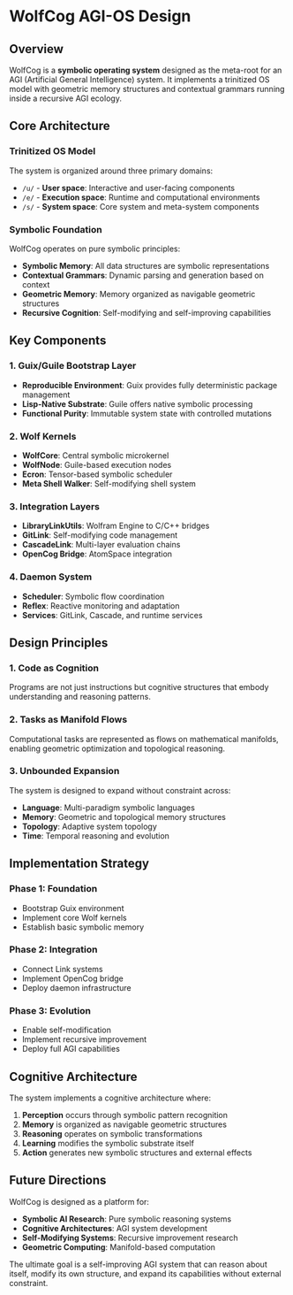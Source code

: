 # WolfCog AGI-OS Design

## Overview

WolfCog is a **symbolic operating system** designed as the meta-root for an AGI (Artificial General Intelligence) system. It implements a trinitized OS model with geometric memory structures and contextual grammars running inside a recursive AGI ecology.

## Core Architecture

### Trinitized OS Model

The system is organized around three primary domains:

- `/u/` - **User space**: Interactive and user-facing components
- `/e/` - **Execution space**: Runtime and computational environments  
- `/s/` - **System space**: Core system and meta-system components

### Symbolic Foundation

WolfCog operates on pure symbolic principles:

- **Symbolic Memory**: All data structures are symbolic representations
- **Contextual Grammars**: Dynamic parsing and generation based on context
- **Geometric Memory**: Memory organized as navigable geometric structures
- **Recursive Cognition**: Self-modifying and self-improving capabilities

## Key Components

### 1. Guix/Guile Bootstrap Layer

- **Reproducible Environment**: Guix provides fully deterministic package management
- **Lisp-Native Substrate**: Guile offers native symbolic processing
- **Functional Purity**: Immutable system state with controlled mutations

### 2. Wolf Kernels

- **WolfCore**: Central symbolic microkernel
- **WolfNode**: Guile-based execution nodes
- **Ecron**: Tensor-based symbolic scheduler
- **Meta Shell Walker**: Self-modifying shell system

### 3. Integration Layers

- **LibraryLinkUtils**: Wolfram Engine to C/C++ bridges
- **GitLink**: Self-modifying code management
- **CascadeLink**: Multi-layer evaluation chains
- **OpenCog Bridge**: AtomSpace integration

### 4. Daemon System

- **Scheduler**: Symbolic flow coordination
- **Reflex**: Reactive monitoring and adaptation
- **Services**: GitLink, Cascade, and runtime services

## Design Principles

### 1. Code as Cognition

Programs are not just instructions but cognitive structures that embody understanding and reasoning patterns.

### 2. Tasks as Manifold Flows

Computational tasks are represented as flows on mathematical manifolds, enabling geometric optimization and topological reasoning.

### 3. Unbounded Expansion

The system is designed to expand without constraint across:
- **Language**: Multi-paradigm symbolic languages
- **Memory**: Geometric and topological memory structures  
- **Topology**: Adaptive system topology
- **Time**: Temporal reasoning and evolution

## Implementation Strategy

### Phase 1: Foundation
- Bootstrap Guix environment
- Implement core Wolf kernels
- Establish basic symbolic memory

### Phase 2: Integration
- Connect Link systems
- Implement OpenCog bridge
- Deploy daemon infrastructure

### Phase 3: Evolution
- Enable self-modification
- Implement recursive improvement
- Deploy full AGI capabilities

## Cognitive Architecture

The system implements a cognitive architecture where:

1. **Perception** occurs through symbolic pattern recognition
2. **Memory** is organized as navigable geometric structures
3. **Reasoning** operates on symbolic transformations
4. **Learning** modifies the symbolic substrate itself
5. **Action** generates new symbolic structures and external effects

## Future Directions

WolfCog is designed as a platform for:

- **Symbolic AI Research**: Pure symbolic reasoning systems
- **Cognitive Architectures**: AGI system development
- **Self-Modifying Systems**: Recursive improvement research
- **Geometric Computing**: Manifold-based computation

The ultimate goal is a self-improving AGI system that can reason about itself, modify its own structure, and expand its capabilities without external constraint.